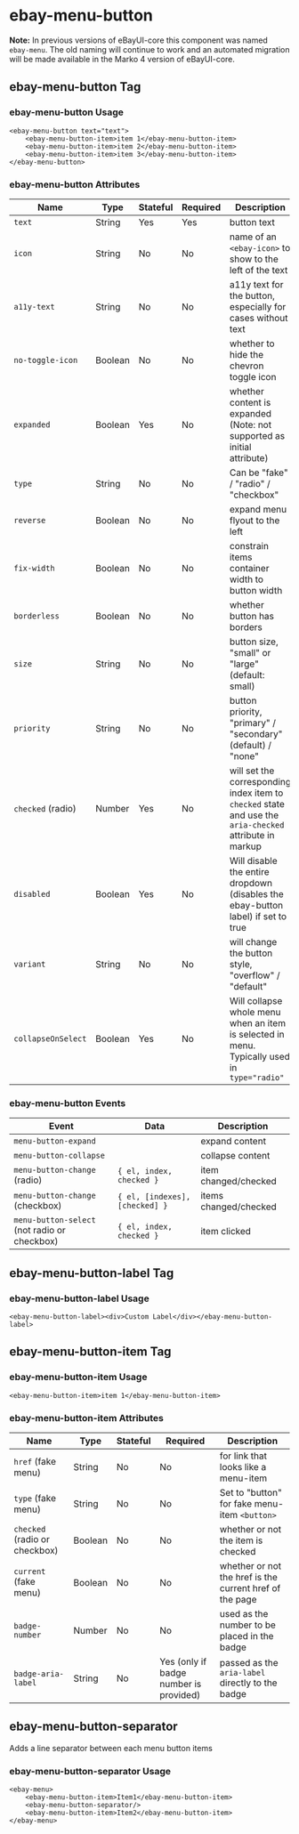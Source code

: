 # ebay-menu-button

**Note:** In previous versions of eBayUI-core this component was named `ebay-menu`. The old naming will continue to work and an automated migration will be made available in the Marko 4 version of eBayUI-core.

## ebay-menu-button Tag

### ebay-menu-button Usage

```marko
<ebay-menu-button text="text">
    <ebay-menu-button-item>item 1</ebay-menu-button-item>
    <ebay-menu-button-item>item 2</ebay-menu-button-item>
    <ebay-menu-button-item>item 3</ebay-menu-button-item>
</ebay-menu-button>
```

### ebay-menu-button Attributes

Name | Type | Stateful | Required | Description
--- | --- | --- | --- | ---
`text` | String | Yes | Yes | button text
`icon` | String | No | No | name of an `<ebay-icon>` to show to the left of the text
`a11y-text` | String | No | No | a11y text for the button, especially for cases without text
`no-toggle-icon` | Boolean | No | No | whether to hide the chevron toggle icon
`expanded` | Boolean | Yes | No | whether content is expanded (Note: not supported as initial attribute)
`type` | String | No | No | Can be "fake" / "radio" / "checkbox"
`reverse` | Boolean | No | No | expand menu flyout to the left
`fix-width` | Boolean | No | No | constrain items container width to button width
`borderless` | Boolean | No | No | whether button has borders
`size` | String | No | No | button size, "small" or "large" (default: small)
`priority` | String | No | No | button priority, "primary" / "secondary" (default) / "none"
`checked` (radio) | Number | Yes | No | will set the corresponding index item to `checked` state and use the `aria-checked` attribute in markup
`disabled` | Boolean | Yes | No | Will disable the entire dropdown (disables the ebay-button label) if set to true
`variant` | String | No | No | will change the button style, "overflow" / "default"
`collapseOnSelect` | Boolean | Yes | No | Will collapse whole menu when an item is selected in menu. Typically used in `type="radio"`

### ebay-menu-button Events

Event | Data | Description
--- | --- | ---
`menu-button-expand` |  | expand content
`menu-button-collapse` |  | collapse content
`menu-button-change` (radio) | `{ el, index, checked }` | item changed/checked
`menu-button-change` (checkbox) | `{ el, [indexes], [checked] }` | items changed/checked
`menu-button-select` (not radio or checkbox) | `{ el, index, checked }` | item clicked

## ebay-menu-button-label Tag

### ebay-menu-button-label Usage

```marko
<ebay-menu-button-label><div>Custom Label</div></ebay-menu-button-label>
```

## ebay-menu-button-item Tag

### ebay-menu-button-item Usage

```marko
<ebay-menu-button-item>item 1</ebay-menu-button-item>
```

### ebay-menu-button-item Attributes

Name | Type | Stateful | Required | Description
--- | --- | --- | --- | ---
`href` (fake menu) | String | No | No | for link that looks like a menu-item
`type` (fake menu) | String | No | No | Set to "button" for fake menu-item `<button>`
`checked` (radio or checkbox) | Boolean | No | No | whether or not the item is checked
`current` (fake menu) | Boolean | No | No | whether or not the href is the current href of the page
`badge-number` | Number | No | No | used as the number to be placed in the badge
`badge-aria-label` | String | No | Yes (only if badge number is provided) | passed as the `aria-label` directly to the badge

## ebay-menu-button-separator

Adds a line separator between each menu button items

### ebay-menu-button-separator Usage

```marko
<ebay-menu>
    <ebay-menu-button-item>Item1</ebay-menu-button-item>
    <ebay-menu-button-separator/>
    <ebay-menu-button-item>Item2</ebay-menu-button-item>
</ebay-menu>
```
